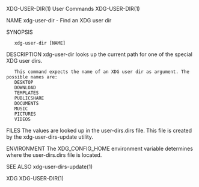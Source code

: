 XDG-USER-DIR(1)								 User Commands							       XDG-USER-DIR(1)

NAME
       xdg-user-dir - Find an XDG user dir

SYNOPSIS

       xdg-user-dir [NAME]

DESCRIPTION
       xdg-user-dir looks up the current path for one of the special XDG user dirs.

       This command expects the name of an XDG user dir as argument. The possible names are:
	   DESKTOP
	   DOWNLOAD
	   TEMPLATES
	   PUBLICSHARE
	   DOCUMENTS
	   MUSIC
	   PICTURES
	   VIDEOS

FILES
       The values are looked up in the user-dirs.dirs file. This file is created by the xdg-user-dirs-update utility.

ENVIRONMENT
       The XDG_CONFIG_HOME environment variable determines where the user-dirs.dirs file is located.

SEE ALSO
       xdg-user-dirs-update(1)

XDG																	       XDG-USER-DIR(1)
